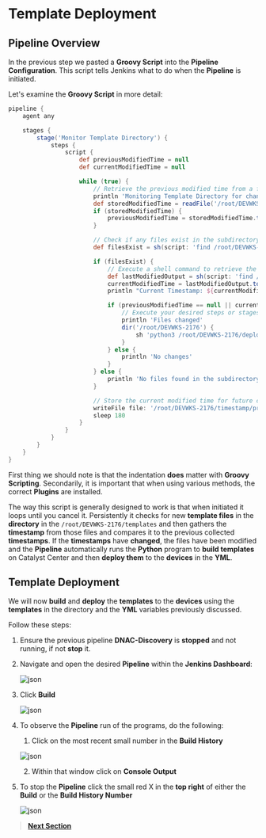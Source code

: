 # Template Deployment

## Pipeline Overview

In the previous step we pasted a **Groovy Script** into the **Pipeline Configuration**. This script tells Jenkins what to do when the **Pipeline** is initiated.

Let's examine the **Groovy Script** in more detail:

```GROOVY
pipeline {
    agent any

    stages {
        stage('Monitor Template Directory') {
            steps {
                script {
                    def previousModifiedTime = null
                    def currentModifiedTime = null

                    while (true) {
                        // Retrieve the previous modified time from a file or environment variable
                        println 'Monitoring Template Directory for changes'
                        def storedModifiedTime = readFile('/root/DEVWKS-2176/timestamp/previous_modified_time_templates.txt').trim()
                        if (storedModifiedTime) {
                            previousModifiedTime = storedModifiedTime.toLong()
                        }

                        // Check if any files exist in the subdirectory except placeholder.txt
                        def filesExist = sh(script: 'find /root/DEVWKS-2176/templates -type f ! -name "placeholder.txt" | wc -l', returnStdout: true).trim().toInteger() > 0

                        if (filesExist) {
                            // Execute a shell command to retrieve the last modified timestamp of any files except placeholder.txt
                            def lastModifiedOutput = sh(script: 'find /root/DEVWKS-2176/templates -type f ! -name "placeholder.txt" -exec stat -c %Y {} \\; | sort -n | tail -n 1', returnStdout: true).trim()
                            currentModifiedTime = lastModifiedOutput.toLong()
                            println "Current Timestamp: ${currentModifiedTime}"

                            if (previousModifiedTime == null || currentModifiedTime != previousModifiedTime) {
                                // Execute your desired steps or stages here
                                println 'Files changed'
                                dir('/root/DEVWKS-2176') {
                                    sh 'python3 /root/DEVWKS-2176/deploy_templates.py'
                                }
                            } else {
                                println 'No changes'
                            }
                        } else {
                            println 'No files found in the subdirectory'
                        }

                        // Store the current modified time for future comparisons
                        writeFile file: '/root/DEVWKS-2176/timestamp/previous_modified_time_templates.txt', text: currentModifiedTime.toString()
                        sleep 180
                    }
                }
            }
        }
    }
}
```

First thing we should note is that the indentation **does** matter with **Groovy Scripting**. Secondarily, it is important that when using various methods, the correct **Plugins** are installed. 

The way this script is generally designed to work is that when initiated it loops until you cancel it. Persistently it checks for new **template files** in the **directory** in the `/root/DEVWKS-2176/templates` and then gathers the **timestamp** from those files and compares it to the previous collected **timestamps**. If the **timestamps** have **changed**, the files have been modified and the **Pipeline** automatically runs the **Python** program to **build templates** on Catalyst Center and then **deploy them** to the **devices** in the **YML**.

## Template Deployment

We will now **build** and **deploy** the **templates** to the **devices** using the **templates** in the directory and the **YML** variables previously discussed.

Follow these steps:

1. Ensure the previous pipeline **DNAC-Discovery** is **stopped** and not running, if not **stop** it.

2. Navigate and open the desired **Pipeline** within the **Jenkins Dashboard**:

   ![json](./images/Jenkins_Dashboard_2.png?raw=true "Import JSON")

3. Click **Build** 

   ![json](./images/Jenkins_Item_Templates_Dashboard.png?raw=true "import JSON")

4. To observe the **Pipeline** run of the programs, do the following:

   1. Click on the most recent small number in the **Build History** 

   ![json](./images/Jenkins_Item_Templates_Building.png?raw=true "Import JSON")

   2. Within that window click on **Console Output**

5. To stop the **Pipeline** click the small red X in the **top right** of either the **Build** or the **Build History Number**

      ![json](./images/Jenkins_Item_Templates_console.png?raw=true "Import JSON")

> [**Next Section**](./05-verify.md)
